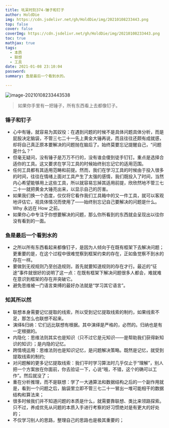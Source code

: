 ```yaml
---
title: 吼呆时刻374-锤子和钉子
author: HoldDie
img: https://cdn.jsdelivr.net/gh/HoldDie/img/20210108233443.png
top: false
cover: false
coverImg: https://cdn.jsdelivr.net/gh/HoldDie/img/20210108233443.png
toc: true
mathjax: true
tags:
  - 本质
  - 联想
  - 工具
date: 2021-01-08 23:10:04
password:
summary: 鱼是最后一个看到水的。

---
```


![image-20210108233443538](https://cdn.jsdelivr.net/gh/HoldDie/img/20210108233443.png)


> 如果你手里有一把锤子，所有东西看上去都像钉子。

### 锤子和钉子

- 心中有锤，就容易为其奴役：在遇到问题的时候不是具体问题具体分析，而是屁股决定脑袋，不管三七二十一先上黄金大锤再说，而且往往还颇有成就感，却将自己真正原本要解决的问题抛在脑后了。始终莫要忘记提醒自己，“问题是什么？”
- 但毫无疑问，没有锤子是万万不行的，没有谁会傻到徒手钉钉。重点是选择合适你的工具。这又要求在学习工具的时候始终别忘记它的适用范围。
- 任何工具都有其适用范畴和前提。然而，我们在学习工具的时候由于投入很多的时间，往往在情绪上面对工具产生了太强的感情，我们既投入了时间，当然内心希望能够用上这些工具，所以就容易忘掉其适用前提，欣欣然地不管三七二十一就把黄金大锤亮出来，以显示自己的厉害。
- 如果我们换一个态度，仅仅将它看作我们工具箱中的又一件工具，就可以客观地评估它，视具体情况而使用了——始终别忘记自己要解决的问题是什么。Why 永远在 How 之前。
- 如果你心中专注于你想要解决的问题，那么你所看到的东西就会呈现出以往你没有看到的一面。

### 鱼是最后一个看到水的

- 之所以所有东西看起来都像钉子，是因为人倾向于在既有框架下去解决问题；更重要的是，在这个过程中很难觉察到框架约束的存在，正如鱼觉察不到水的存在一样。
- 要做到无视规则乃至创造规则，首先就要知道规则的存在才行。最近的“征途”事件就很好的说明了这一点：在既有框架下解决问题很多人都会，难就难在意识到框架的存在并突破它。
- 避免思维被一门语言束缚的最好办法就是“学习其它语言”。

### 知其所以然

- 联想本身需要记忆提取的线索，所以受到记忆提取线索的制约，如果线索不足，那怎么也联想不起来。
- 演绎&归纳：它们远比联想有根据。其中演绎是严格的，必然的。归纳也是有一定根据的。
- 内隐化：思维法则其实也是知识（只不过它是元知识——是帮助我们获得新知识的知识）；是内隐的记忆。
- 跨情境运用：思维法则也是知识记忆，是问题解决策略。既然是记忆，就受到提取线索的制约;
- 对问题解的更多记忆提取线索：我们平时学习算法时几乎仅止于“理解”，别人把一个方案放在你面前，你去验证一下，心说“哦，不错，这个的确可以工作”。然后就没了；
- 重在分析推理，而不是联想：学了一大通算法和数据结构之后的一个副作用就是，看到一个问题之后，脑袋里立即不管三七二十一冒出一堆可能相干的数据结构和算法来；
- 很多时候我们并不知道问题的本质是什么，就需要靠联想、类比来领路探索。只不过，养成优先从问题的本质入手进行考察的好习惯绝对是有更大的好处的；
- 不仅学习别人的思路，整理自己的思路也是极其重要的；